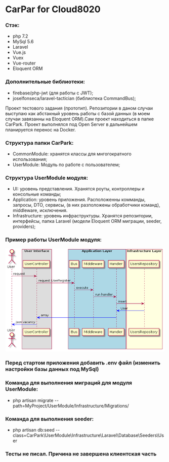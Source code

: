 # CarPar for Cloud8020

### Стэк:
- php 7.2
- MySql 5.6
- Laravel
- Vue.js
- Vuex
- Vue-router
- Eloquent ORM

### Дополнительные библиотеки:
 - firebase/php-jwt (для работы с JWT);
 - joselfonseca/laravel-tactician (библиотека CommandBus);

Проект тестового задания (прототип). Репозитории в даном случаи выступаю
как абстакный уровень работы с базой данных (в моем случаи завязанны на
Eloquent ORM).Сам проект находиться в папке CarPark.
Проект выполнялся под Open Server в дальнейшем планируется перенос на Docker.

### Структура папки CarPark:

- CommonModule: хранятся классы для мнгогократного использования;
- UserModule: Модуль по работе с пользователем;

### Структура UserModule модуля:
- UI: уровень представления. Хранятся роуты, контроллеры и консольные команды;
- Application: уровень приложения. Расположенны комманды, запросы, DTO, сервисы, 
 (в них разположены обработчики команд), middleware, исключения.
- Infrastructure: уровень инфраструктуры. Хранятся репозитории, интерфейсы,
  папка Laravel (модели Eloquent ORM миграции, seeder, providers);

### Пример работы UserModule модуля:
![alt text](docs/example.png)

### Перед стартом приложения добавить .env файл (изменить настройки базы данных под MySql)

### Команда для выполнения миграций для модуля UserModule:
- php artisan migrate --path=MyProject/UserModule/Infrastructure/Migrations/

### Команда для выполнения seeder:
- php artisan db:seed --class=CarPark\UserModule\Infrastructure\Laravel\Database\Seeders\User

### Тесты не писал. Причина не завершена клиентская часть
 


